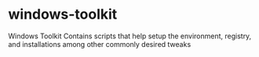 # windows-toolkit
Windows Toolkit Contains scripts that help setup the environment, registry, and installations among other commonly desired tweaks
